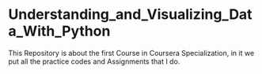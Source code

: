 # Understanding_and_Visualizing_Data_With_Python
This Repository is about the first Course in Coursera Specialization, in it we put all the practice codes and Assignments that I do.
